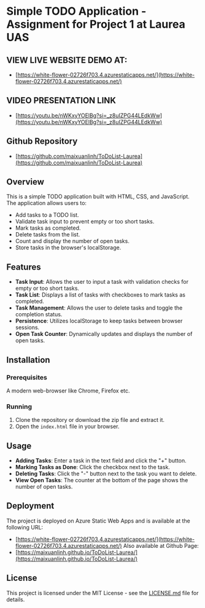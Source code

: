 # Simple TODO Application - Assignment for Project 1 at Laurea UAS

## VIEW LIVE WEBSITE DEMO AT:
- [https://white-flower-02726f703.4.azurestaticapps.net/](https://white-flower-02726f703.4.azurestaticapps.net/)
## VIDEO PRESENTATION LINK
- [https://youtu.be/nWKxyYOElBg?si=_z8uIZPG44LEdkWw](https://youtu.be/nWKxyYOElBg?si=_z8uIZPG44LEdkWw)
## Github Repository
- [https://github.com/maixuanlinh/ToDoList-Laurea](https://github.com/maixuanlinh/ToDoList-Laurea)

## Overview
This is a simple TODO application built with HTML, CSS, and JavaScript. The application allows users to:

- Add tasks to a TODO list.
- Validate task input to prevent empty or too short tasks.
- Mark tasks as completed.
- Delete tasks from the list.
- Count and display the number of open tasks.
- Store tasks in the browser's localStorage.

## Features

- **Task Input**: Allows the user to input a task with validation checks for empty or too short tasks.
- **Task List**: Displays a list of tasks with checkboxes to mark tasks as completed.
- **Task Management**: Allows the user to delete tasks and toggle the completion status.
- **Persistence**: Utilizes localStorage to keep tasks between browser sessions.
- **Open Task Counter**: Dynamically updates and displays the number of open tasks.

## Installation

### Prerequisites
A modern web-browser like Chrome, Firefox etc.

### Running
1. Clone the repository or download the zip file and extract it.
2. Open the `index.html` file in your browser.

## Usage

- **Adding Tasks**: Enter a task in the text field and click the "+" button.
- **Marking Tasks as Done**: Click the checkbox next to the task.
- **Deleting Tasks**: Click the "-" button next to the task you want to delete.
- **View Open Tasks**: The counter at the bottom of the page shows the number of open tasks.

## Deployment
The project is deployed on Azure Static Web Apps and is available at the following URL:
- [https://white-flower-02726f703.4.azurestaticapps.net/](https://white-flower-02726f703.4.azurestaticapps.net/)
Also available at Github Page:
- [https://maixuanlinh.github.io/ToDoList-Laurea/](https://maixuanlinh.github.io/ToDoList-Laurea/)
## License
This project is licensed under the MIT License - see the [LICENSE.md](LICENSE.md) file for details.
